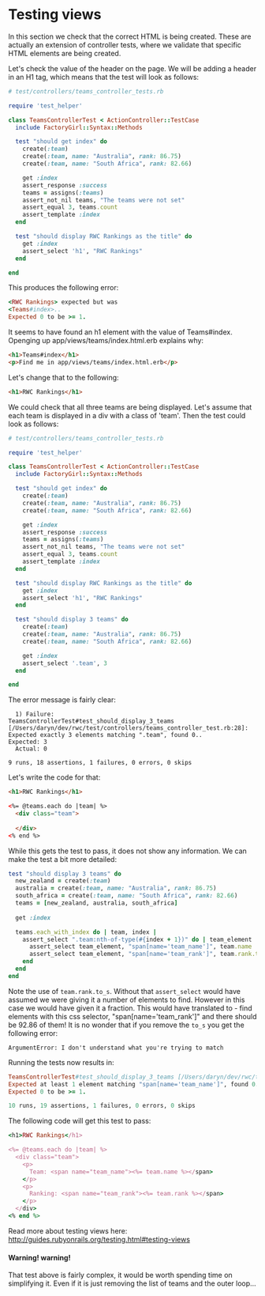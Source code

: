 # Testing views

In this section we check that the correct HTML is being created. These are actually an extension of controller tests, where we validate that specific HTML elements are being created.


Let's check the value of the header on the page. We will be adding a header in an H1 tag, which means that the test will look as follows:

```ruby
# test/controllers/teams_controller_tests.rb

require 'test_helper'

class TeamsControllerTest < ActionController::TestCase
  include FactoryGirl::Syntax::Methods

  test "should get index" do
    create(:team)
    create(:team, name: "Australia", rank: 86.75)
    create(:team, name: "South Africa", rank: 82.66)

    get :index
    assert_response :success
    teams = assigns(:teams)
    assert_not_nil teams, "The teams were not set"
    assert_equal 3, teams.count
    assert_template :index
  end

  test "should display RWC Rankings as the title" do
    get :index
    assert_select 'h1', "RWC Rankings"
  end

end
```

This produces the following error:

```ruby
<RWC Rankings> expected but was
<Teams#index>..
Expected 0 to be >= 1.
```
It seems to have found an h1 element with the value of Teams#index. Openging up app/views/teams/index.html.erb explains why:

```html
<h1>Teams#index</h1>
<p>Find me in app/views/teams/index.html.erb</p>
```
Let's change that to the following:

```html
<h1>RWC Rankings</h1>
```

We could check that all three teams are being displayed. Let's assume that each team is displayed in a div with a class of 'team'. Then the test could look as follows:


```ruby
# test/controllers/teams_controller_tests.rb

require 'test_helper'

class TeamsControllerTest < ActionController::TestCase
  include FactoryGirl::Syntax::Methods

  test "should get index" do
    create(:team)
    create(:team, name: "Australia", rank: 86.75)
    create(:team, name: "South Africa", rank: 82.66)

    get :index
    assert_response :success
    teams = assigns(:teams)
    assert_not_nil teams, "The teams were not set"
    assert_equal 3, teams.count
    assert_template :index
  end

  test "should display RWC Rankings as the title" do
    get :index
    assert_select 'h1', "RWC Rankings"
  end

  test "should display 3 teams" do
    create(:team)
    create(:team, name: "Australia", rank: 86.75)
    create(:team, name: "South Africa", rank: 82.66)

    get :index
    assert_select '.team', 3
  end

end

```
The error message is fairly clear:

```
  1) Failure:
TeamsControllerTest#test_should_display_3_teams [/Users/daryn/dev/rwc/test/controllers/teams_controller_test.rb:28]:
Expected exactly 3 elements matching ".team", found 0..
Expected: 3
  Actual: 0

9 runs, 18 assertions, 1 failures, 0 errors, 0 skips
```

Let's write the code for that:

```html
<h1>RWC Rankings</h1>

<%= @teams.each do |team| %>
  <div class="team">
    
  </div>
<% end %>
```

While this gets the test to pass, it does not show any information. We can make the test a bit more detailed:

```ruby
test "should display 3 teams" do
  new_zealand = create(:team)
  australia = create(:team, name: "Australia", rank: 86.75)
  south_africa = create(:team, name: "South Africa", rank: 82.66)
  teams = [new_zealand, australia, south_africa]
  
  get :index

  teams.each_with_index do | team, index |
    assert_select ".team:nth-of-type(#{index + 1})" do | team_element |
      assert_select team_element, "span[name='team_name']", team.name
      assert_select team_element, "span[name='team_rank']", team.rank.to_s
    end
  end
end
```
Note the use of `team.rank.to_s`. Without that `assert_select` would have assumed we were giving it a number of elements to find. However in this case we would have given it a fraction. This would have translated to - find elements with this css selector, "span[name='team_rank']" and there should be 92.86 of them! It is no wonder that if you remove the `to_s` you get the following error: 

```
ArgumentError: I don't understand what you're trying to match
```

Running the tests now results in:

```ruby
TeamsControllerTest#test_should_display_3_teams [/Users/daryn/dev/rwc/test/controllers/teams_controller_test.rb:34]:
Expected at least 1 element matching "span[name='team_name']", found 0..
Expected 0 to be >= 1.

10 runs, 19 assertions, 1 failures, 0 errors, 0 skips
```

The following code will get this test to pass:

```ruby
<h1>RWC Rankings</h1>

<%= @teams.each do |team| %>
  <div class="team">
    <p> 
      Team: <span name="team_name"><%= team.name %></span>
    </p>
    <p>
      Ranking: <span name="team_rank"><%= team.rank %></span>
    </p>
  </div>
<% end %>
```

Read more about testing views here: http://guides.rubyonrails.org/testing.html#testing-views

#### Warning! warning! 

That test above is fairly complex, it would be worth spending time on simplifying it. Even if it is just removing the list of teams and the outer loop...

